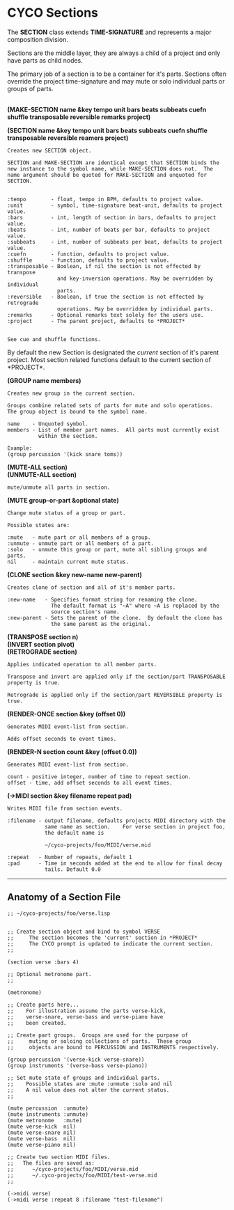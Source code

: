 # CYCO Sections

The **SECTION** class extends **TIME-SIGNATURE** and represents a major
composition division. <br>

Sections are the middle layer, they are always a child of a project and
only have parts as child nodes. <br>

The primary job of a section is to be a container for it's parts.  Sections
often override the project time-signature and may mute or solo individual
parts or groups of parts. <br><br>

**(MAKE-SECTION name &key tempo unit bars beats subbeats cuefn shuffle transposable
reversible remarks project)** <br>

**(SECTION name &key tempo unit bars beats subbeats cuefn shuffle transposable
reversible reamers project)** <br>

    Creates new SECTION object.
	
	SECTION and MAKE-SECTION are identical except that SECTION binds the
	new instance to the symbol name, while MAKE-SECTION does not.  The
	name argument should be quoted for MAKE-SECTION and unquoted for
	SECTION.
	
	
    :tempo        - float, tempo in BPM, defaults to project value.
    :unit         - symbol, time-signature beat-unit, defaults to project value.
    :bars         - int, length of section in bars, defaults to project value.
    :beats        - int, number of beats per bar, defaults to project value.
    :subbeats     - int, number of subbeats per beat, defaults to project value.
    :cuefn        - function, defaults to project value.
	:shuffle      - function, defaults to project value.
    :transposable - Boolean, if nil the section is not effected by transpose
                    and key-inversion operations. May be overridden by individual
                    parts.
    :reversible   - Boolean, if true the section is not effected by retrograde 
                    operations. May be overridden by individual parts.
    :remarks      - Optional remarks text solely for the users use.
    :project      - The parent project, defaults to *PROJECT*


    See cue and shuffle functions.

By default the new Section is designated the *current* section of it's
parent project.   Most section related functions default to the current
section of \*PROJECT\*.


**(GROUP name members)**

    Creates new group in the current section.  
	
	Groups combine related sets of parts for mute and solo operations.
	The group object is bound to the symbol name.
	
	name    - Unquoted symbol. 
	members - List of member part names.  All parts must currently exist
	          within the section.
			  
	Example:
	(group percussion '(kick snare toms))
	

**(MUTE-ALL section)**  <br>
**(UNMUTE-ALL section)**

    mute/unmute all parts in section.
	
**(MUTE group-or-part &optional state)**

    Change mute status of a group or part.
	
	Possible states are:
	
	:mute   - mute part or all members of a group. 
	:unmute - unmute part or all members of a part.
	:solo   - unmute this group or part, mute all sibling groups and parts.
	nil     - maintain current mute status.
	
**(CLONE section &key new-name new-parent)**

    Creates clone of section and all of it's member parts.
	
	:new-name   - Specifies format string for renaming the clone.
	              The default format is "~A" where ~A is replaced by the
				  source section's name.
	:new-parent - Sets the parent of the clone.  By default the clone has
	              the same parent as the original.
				  
**(TRANSPOSE section n)**   <br>
**(INVERT section pivot)**  <br>
**(RETROGRADE section)**

    Applies indicated operation to all member parts.
	
	Transpose and invert are applied only if the section/part TRANSPOSABLE
	property is true.
	
	Retrograde is applied only if the section/part REVERSIBLE property is true.
	
**(RENDER-ONCE section &key (offset 0))**

    Generates MIDI event-list from section.
	
	Adds offset seconds to event times.
	
**(RENDER-N section count &key (offset 0.0))**

    Generates MIDI event-list from section.
	
	count - positive integer, number of time to repeat section.
	offset - time, add offset seconds to all event times.

**(->MIDI section &key filename repeat pad)**

    Writes MIDI file from section events.
	
	:filename - output filename, defaults projects MIDI directory with the
	            same name as section.    For verse section in project foo,
	            the default name is
				
				~/cyco-projects/foo/MIDI/verse.mid
				
	:repeat   - Number of repeats, default 1
	:pad      - Time in seconds added at the end to allow for final decay
	            tails. Default 0.0
	

-----

## Anatomy of a Section File

    ;; ~/cyco-projects/foo/verse.lisp
    
    
    ;; Create section object and bind to symbol VERSE
    ;;     The section becomes the 'current' section in *PROJECT*
    ;;     The CYCO prompt is updated to indicate the current section.
    ;;
    
    (section verse :bars 4) 
    
    ;; Optional metronome part.
    ;; 
    
    (metronome)
    
    ;; Create parts here...
    ;;    For illustration assume the parts verse-kick,
    ;;    verse-snare, verse-bass and verse-piano have
    ;;    been created.
    
    ;; Create part groups.  Groups are used for the purpose of 
    ;;     muting or soloing collections of parts.  These group 
    ;;     objects are bound to PERCUSSION and INSTRUMENTS respectively.
    
    (group percussion '(verse-kick verse-snare))
    (group instruments '(verse-bass verse-piano))
    
    ;; Set mute state of groups and individual parts.
    ;;    Possible states are :mute :unmute :solo and nil
    ;;    A nil value does not alter the current status.
    ;;
    
    (mute percussion  :unmute)
    (mute instruments :unmute)
    (mute metronome   :mute)
    (mute verse-kick  nil)
    (mute verse-snare nil)
    (mute verse-bass  nil)
    (mute verse-piano nil)
    
    ;; Create two section MIDI files.
    ;;   The files are saved as: 
    ;;      ~/cyco-projects/foo/MIDI/verse.mid
    ;;      ~/.cyco-projects/foo/MIDI/test-verse.mid
    ;;
    
    (->midi verse)
    (->midi verse :repeat 8 :filename "test-filename")
	
